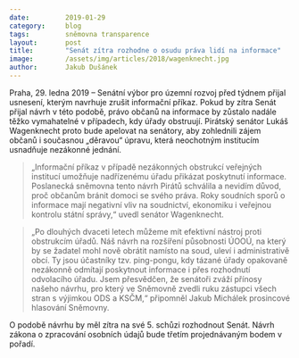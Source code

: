 ```yaml
---
date:         2019-01-29
category:     blog
tags:         sněmovna transparence
layout:       post
title:        "Senát zítra rozhodne o osudu práva lidí na informace"
image:        /assets/img/articles/2018/wagenknecht.jpg 
author:       Jakub Dušánek
---
```



Praha, 29. ledna 2019 – Senátní výbor pro územní rozvoj před týdnem přijal usnesení, kterým navrhuje zrušit informační příkaz. Pokud by zítra Senát přijal návrh v této podobě, právo občanů na informace by zůstalo nadále těžko vymahatelné v případech, kdy úřady obstruují. Pirátský senátor Lukáš Wagenknecht proto bude apelovat na senátory, aby zohlednili zájem občanů i současnou „děravou“ úpravu, která neochotným institucím usnadňuje nezákonné jednání.

> „Informační příkaz v případě nezákonných obstrukcí veřejných institucí umožňuje nadřízenému úřadu přikázat poskytnutí informace. Poslanecká sněmovna tento návrh Pirátů schválila a nevidím důvod, proč občanům bránit domoci se svého práva. Roky soudních sporů o informace mají negativní vliv na soudnictví, ekonomiku i veřejnou kontrolu státní správy,“ uvedl senátor Wagenknecht. 

> „Po dlouhých dvaceti letech můžeme mít efektivní nástroj proti obstrukcím úřadů. Náš návrh na rozšíření působnosti ÚOOÚ, na který by se žadatel mohl nově obrátit namísto na soud, uleví i administrativě obcí. Ty jsou účastníky tzv. ping-pongu, kdy tázané úřady opakovaně nezákonně odmítají poskytnout informace i přes rozhodnutí odvolacího úřadu. Jsem přesvědčen, že senátoři zváží přínosy našeho návrhu, pro který ve Sněmovně zvedli ruku zástupci všech stran s výjimkou ODS a KSČM,“ připomněl Jakub Michálek prosincové hlasování Sněmovny.

O podobě návrhu by měl zítra na své 5. schůzi rozhodnout Senát. Návrh zákona o zpracování osobních údajů bude třetím projednávaným bodem v pořadí.
